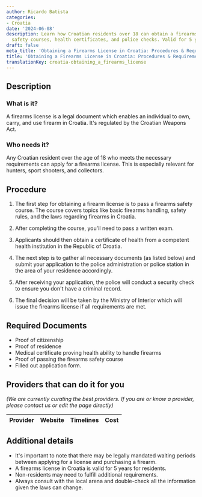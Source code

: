 ```yaml
---
author: Ricardo Batista
categories:
- Croatia
date: '2024-06-08'
description: Learn how Croatian residents over 18 can obtain a firearms license, including
  safety courses, health certificates, and police checks. Valid for 5 years.
draft: false
meta_title: 'Obtaining a Firearms License in Croatia: Procedures & Requirements'
title: 'Obtaining a Firearms License in Croatia: Procedures & Requirements'
translationKey: croatia-obtaining_a_firearms_license
---
```



## Description
### What is it?
A firearms license is a legal document which enables an individual to own, carry, and use firearm in Croatia. It's regulated by the Croatian Weapons Act.

### Who needs it?
Any Croatian resident over the age of 18 who meets the necessary requirements can apply for a firearms license. This is especially relevant for hunters, sport shooters, and collectors.

## Procedure
1. The first step for obtaining a firearm license is to pass a firearms safety course. The course covers topics like basic firearms handling, safety rules, and the laws regarding firearms in Croatia.

2. After completing the course, you'll need to pass a written exam.

3. Applicants should then obtain a certificate of health from a competent health institution in the Republic of Croatia.

4. The next step is to gather all necessary documents (as listed below) and submit your application to the police administration or police station in the area of your residence accordingly.

5. After receiving your application, the police will conduct a security check to ensure you don't have a criminal record.

6. The final decision will be taken by the Ministry of Interior which will issue the firearms license if all requirements are met.

## Required Documents
- Proof of citizenship
- Proof of residence
- Medical certificate proving health ability to handle firearms
- Proof of passing the firearms safety course
- Filled out application form.

## Providers that can do it for you

_(We are currently curating the best providers. If you are or know a provider, please contact us or edit the page directly)_

| Provider        |     Website     |     Timelines    |       Cost      |
| --------------- | --------------- |  :-------------: | :-------------: |

## Additional details
- It's important to note that there may be legally mandated waiting periods between applying for a license and purchasing a firearm. 
- A firearms license in Croatia is valid for 5 years for residents.
- Non-residents may need to fulfill additional requirements.
- Always consult with the local arena and double-check all the information given the laws can change.